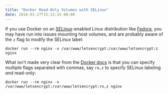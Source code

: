 ```yaml
---
title: "Docker Read-Only Volumes with SELinux"
date: 2018-01-27T15:12:15-08:00
---
```


If you use Docker on an [SELinux][]-enabled Linux distribution like [Fedora][],
you may have run into issues mounting host volumes, and are probably aware of
the `z` flag to modify the SELinux label:

```
docker run --rm nginx -v /var/www/letsencrypt:/var/www/letsencrypt:z nginx
```

What isn't made very clear from the [Docker docs][] is that you can specify
multiple flags separated with commas, say `ro,z` to specify SELinux labeling
_and_ read-only:

```
docker run --rm nginx -v /var/www/letsencrypt:/var/www/letsencrypt:ro,z nginx
```

[fedora]: https://getfedora.org/
[selinux]: https://en.wikipedia.org/wiki/Security-Enhanced_Linux
[docker docs]: https://docs.docker.com/engine/admin/volumes/volumes/
